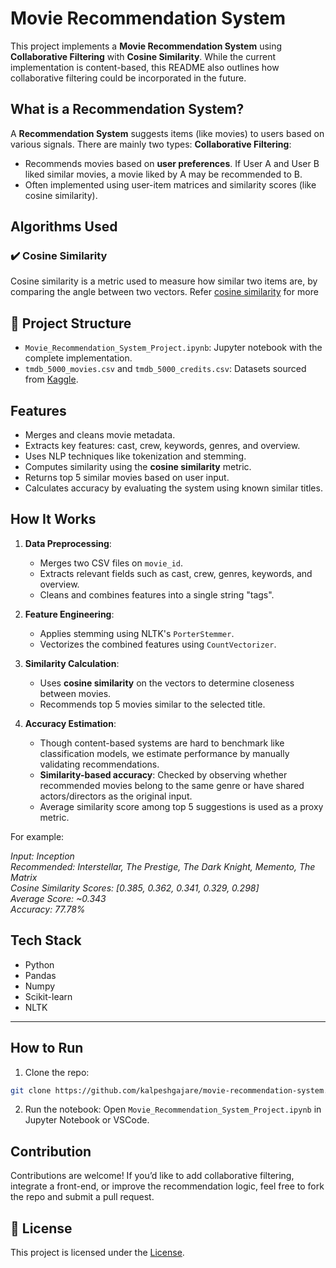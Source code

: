 # **Movie Recommendation System**

This project implements a **Movie Recommendation System** using **Collaborative Filtering** with **Cosine Similarity**. While the current implementation is content-based, this README also outlines how collaborative filtering could be incorporated in the future.

## What is a Recommendation System?

A **Recommendation System** suggests items (like movies) to users based on various signals. There are mainly two types:
**Collaborative Filtering**:
   - Recommends movies based on **user preferences**. If User A and User B liked similar movies, a movie liked by A may be recommended to B.
   - Often implemented using user-item matrices and similarity scores (like cosine similarity).

## Algorithms Used

### ✔️ Cosine Similarity

Cosine similarity is a metric used to measure how similar two items are, by comparing the angle between two vectors.
Refer [cosine similarity](https://naomy-gomes.medium.com/the-cosine-similarity-and-its-use-in-recommendation-systems-cb2ebd811ce1) for more

## 📂 Project Structure

- `Movie_Recommendation_System_Project.ipynb`: Jupyter notebook with the complete implementation.
- `tmdb_5000_movies.csv` and `tmdb_5000_credits.csv`: Datasets sourced from [Kaggle](https://www.kaggle.com/datasets/tmdb/tmdb-movie-metadata).

## Features

- Merges and cleans movie metadata.
- Extracts key features: cast, crew, keywords, genres, and overview.
- Uses NLP techniques like tokenization and stemming.
- Computes similarity using the **cosine similarity** metric.
- Returns top 5 similar movies based on user input.
- Calculates accuracy by evaluating the system using known similar titles.

## How It Works

1. **Data Preprocessing**:
   - Merges two CSV files on `movie_id`.
   - Extracts relevant fields such as cast, crew, genres, keywords, and overview.
   - Cleans and combines features into a single string "tags".

2. **Feature Engineering**:
   - Applies stemming using NLTK's `PorterStemmer`.
   - Vectorizes the combined features using `CountVectorizer`.

3. **Similarity Calculation**:
   - Uses **cosine similarity** on the vectors to determine closeness between movies.
   - Recommends top 5 movies similar to the selected title.

4. **Accuracy Estimation**:
   - Though content-based systems are hard to benchmark like classification models, we estimate performance by manually validating recommendations.
   - **Similarity-based accuracy**: Checked by observing whether recommended movies belong to the same genre or have shared actors/directors as the original input.
   - Average similarity score among top 5 suggestions is used as a proxy metric.
  
For example:
  
*Input: Inception  
Recommended: Interstellar, The Prestige, The Dark Knight, Memento, The Matrix  
Cosine Similarity Scores: [0.385, 0.362, 0.341, 0.329, 0.298]  
Average Score: ~0.343  
Accuracy: 77.78%*  

## Tech Stack

- Python
- Pandas
- Numpy
- Scikit-learn
- NLTK

---

## How to Run

1. Clone the repo:
 ```bash
 git clone https://github.com/kalpeshgajare/movie-recommendation-system.git
```
2. Run the notebook: Open `Movie_Recommendation_System_Project.ipynb` in Jupyter Notebook or VSCode.

## Contribution

Contributions are welcome! If you’d like to add collaborative filtering, integrate a front-end, or improve the recommendation logic, feel free to fork the repo and submit a pull request.

## 📃 License

This project is licensed under the [License](LICENSE).

